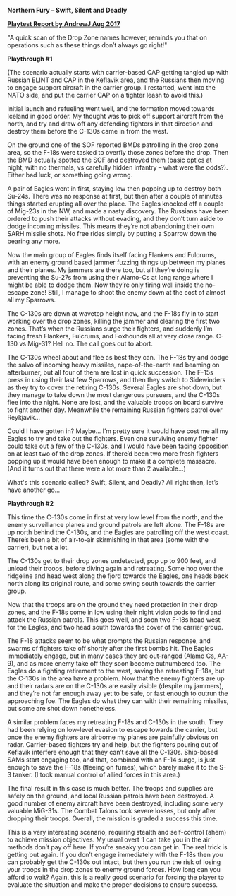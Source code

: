 **Northern Fury – Swift, Silent and Deadly**

**<u>Playtest Report by AndrewJ Aug 2017</u>**

"A quick scan of the Drop Zone names however, reminds you that on
operations such as these things don’t always go right!"

**Playthrough \#1**

(The scenario actually starts with carrier-based CAP getting tangled up
with Russian ELINT and CAP in the Keflavik area, and the Russians then
moving to engage support aircraft in the carrier group. I restarted,
went into the NATO side, and put the carrier CAP on a tighter leash to
avoid this.)

Initial launch and refueling went well, and the formation moved towards
Iceland in good order. My thought was to pick off support aircraft from
the north, and try and draw off any defending fighters in that direction
and destroy them before the C-130s came in from the west.

On the ground one of the SOF reported BMDs patrolling in the drop zone
area, so the F-18s were tasked to overfly those zones before the drop.
Then the BMD actually spotted the SOF and destroyed them (basic optics
at night, with no thermals, vs carefully hidden infantry – what were the
odds?). Either bad luck, or something going wrong.

A pair of Eagles went in first, staying low then popping up to destroy
both Su-24s. There was no response at first, but then after a couple of
minutes things started erupting all over the place. The Eagles knocked
off a couple of Mig-23s in the NW, and made a nasty discovery. The
Russians have been ordered to push their attacks without evading, and
they don’t turn aside to dodge incoming missiles. This means they’re not
abandoning their own SARH missile shots. No free rides simply by putting
a Sparrow down the bearing any more.

Now the main group of Eagles finds itself facing Flankers and Fulcrums,
with an enemy ground based jammer fuzzing things up between my planes
and their planes. My jammers are there too, but all they’re doing is
preventing the Su-27s from using their Alamo-Cs at long range where I
might be able to dodge them. Now they’re only firing well inside the
no-escape zone! Still, I manage to shoot the enemy down at the cost of
almost all my Sparrows.

The C-130s are down at wavetop height now, and the F-18s fly in to start
working over the drop zones, killing the jammer and clearing the first
two zones. That’s when the Russians surge their fighters, and suddenly
I’m facing fresh Flankers, Fulcrums, and Foxhounds all at very close
range. C-130 vs Mig-31? Hell no. The call goes out to abort.

The C-130s wheel about and flee as best they can. The F-18s try and
dodge the salvo of incoming heavy missiles, nape-of-the-earth and
beaming on afterburner, but all four of them are lost in quick
succession. The F-15s press in using their last few Sparrows, and then
they switch to Sidewinders as they try to cover the retiring C-130s.
Several Eagles are shot down, but they manage to take down the most
dangerous pursuers, and the C-130s flee into the night. None are lost,
and the valuable troops on board survive to fight another day. Meanwhile
the remaining Russian fighters patrol over Reykjavik…

Could I have gotten in? Maybe… I’m pretty sure it would have cost me all
my Eagles to try and take out the fighters. Even one surviving enemy
fighter could take out a few of the C-130s, and I would have been facing
opposition on at least two of the drop zones. If there’d been two more
fresh fighters popping up it would have been enough to make it a
complete massacre. (And it turns out that there were a lot more than 2
available…)

What's this scenario called? Swift, Silent, and Deadly? All right then,
let’s have another go…

**Playthrough \#2**

This time the C-130s come in first at very low level from the north, and
the enemy surveillance planes and ground patrols are left alone. The
F-18s are up north behind the C-130s, and the Eagles are patrolling off
the west coast. There’s been a bit of air-to-air skirmishing in that
area (some with the carrier), but not a lot.

The C-130s get to their drop zones undetected, pop up to 900 feet, and
unload their troops, before diving again and retreating. Some hop over
the ridgeline and head west along the fjord towards the Eagles, one
heads back north along its original route, and some swing south towards
the carrier group.

Now that the troops are on the ground they need protection in their drop
zones, and the F-18s come in low using their night vision pods to find
and attack the Russian patrols. This goes well, and soon two F-18s head
west for the Eagles, and two head south towards the cover of the carrier
group.

The F-18 attacks seem to be what prompts the Russian response, and
swarms of fighters take off shortly after the first bombs hit. The
Eagles immediately engage, but in many cases they are out-ranged (Alamo
Cs, AA-9), and as more enemy take off they soon become outnumbered too.
The Eagles do a fighting retirement to the west, saving the retreating
F-18s, but the C-130s in the area have a problem. Now that the enemy
fighters are up and their radars are on the C-130s are easily visible
(despite my jammers), and they’re not far enough away yet to be safe, or
fast enough to outrun the approaching foe. The Eagles do what they can
with their remaining missiles, but some are shot down nonetheless.

A similar problem faces my retreating F-18s and C-130s in the south.
They had been relying on low-level evasion to escape towards the
carrier, but once the enemy fighters are airborne my planes are
painfully obvious on radar. Carrier-based fighters try and help, but the
fighters pouring out of Keflavik interfere enough that they can’t save
all the C-130s. Ship-based SAMs start engaging too, and that, combined
with an F-14 surge, is just enough to save the F-18s (fleeing on fumes),
which barely make it to the S-3 tanker. (I took manual control of allied
forces in this area.)

The final result in this case is much better. The troops and supplies
are safely on the ground, and local Russian patrols have been destroyed.
A good number of enemy aircraft have been destroyed, including some very
valuable MiG-31s. The Combat Talons took severe losses, but only after
dropping their troops. Overall, the mission is graded a success this
time.

This is a very interesting scenario, requiring stealth and self-control
(ahem) to achieve mission objectives. My usual overt ‘I can take you in
the air’ methods don’t pay off here. If you’re sneaky you can get in.
The real trick is getting out again. If you don’t engage immediately
with the F-18s then you can probably get the C-130s out intact, but then
you run the risk of losing your troops in the drop zones to enemy ground
forces. How long can you afford to wait? Again, this is a really good
scenario for forcing the player to evaluate the situation and make the
proper decisions to ensure success.
